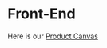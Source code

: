 # Front-End
Here is our [Product Canvas](https://docs.google.com/document/d/1UzS8GQh5f6XURgR1enniTp72cBAatg3bHrm4ZxvyRNU/)